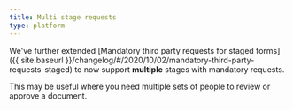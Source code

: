 ```yaml
---
title: Multi stage requests
type: platform
---
```


We've further extended [Mandatory third party requests for staged forms]({{ site.baseurl }}/changelog/#/2020/10/02/mandatory-third-party-requests-staged) to now support **multiple** stages with mandatory requests.

This may be useful where you need multiple sets of people to review or approve a document.